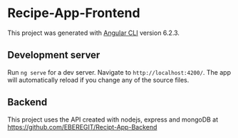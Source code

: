 # Recipe-App-Frontend

This project was generated with [Angular CLI](https://github.com/angular/angular-cli) version 6.2.3.

## Development server

Run `ng serve` for a dev server. Navigate to `http://localhost:4200/`. The app will automatically reload if you change any of the source files.

## Backend 

This project uses the API created with nodejs, express and mongoDB at https://github.com/EBEREGIT/Recipt-App-Backend
